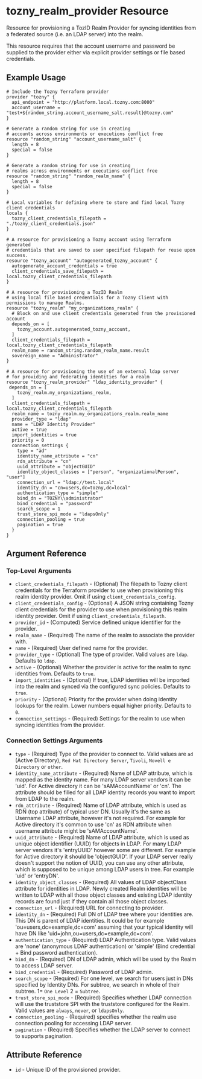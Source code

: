 # tozny_realm_provider Resource

Resource for provisioning a TozID Realm Provider for syncing identities from a federated source (i.e. an LDAP server) into the realm.

This resource requires that the account username and password be supplied to the provider either via explicit provider settings or file based credentials.

## Example Usage

```hcl
# Include the Tozny Terraform provider
provider "tozny" {
  api_endpoint = "http://platform.local.tozny.com:8000"
  account_username = "test+${random_string.account_username_salt.result}@tozny.com"
}

# Generate a random string for use in creating
# accounts across environments or executions conflict free
resource "random_string" "account_username_salt" {
  length = 8
  special = false
}

# Generate a random string for use in creating
# realms across environments or executions conflict free
resource "random_string" "random_realm_name" {
  length = 8
  special = false
}

# Local variables for defining where to store and find local Tozny client credentials
locals {
  tozny_client_credentials_filepath = "./tozny_client_credentials.json"
}

# A resource for provisioning a Tozny account using Terraform generated
# credentials that are saved to user specified filepath for reuse upon success.
resource "tozny_account" "autogenerated_tozny_account" {
  autogenerate_account_credentials = true
  client_credentials_save_filepath = local.tozny_client_credentials_filepath
}

# A resource for provisioning a TozID Realm
# using local file based credentials for a Tozny Client with permissions to manage Realms.
resource "tozny_realm" "my_organizations_realm" {
  # Block on and use client credentials generated from the provisioned account
  depends_on = [
    tozny_account.autogenerated_tozny_account,
  ]
  client_credentials_filepath = local.tozny_client_credentials_filepath
  realm_name = random_string.random_realm_name.result
  sovereign_name = "Administrator"
}

# A resource for provisioning the use of an external ldap server
# for providing and federating identities for a realm
resource "tozny_realm_provider" "ldap_identity_provider" {
 depends_on = [
    tozny_realm.my_organizations_realm,
  ]
  client_credentials_filepath = local.tozny_client_credentials_filepath
  realm_name = tozny_realm.my_organizations_realm.realm_name
  provider_type = "ldap"
  name = "LDAP Identity Provider"
  active = true
  import_identities = true
  priority = 0
  connection_settings {
    type = "ad"
    identity_name_attribute = "cn"
    rdn_attribute = "cn"
    uuid_attribute = "objectGUID"
    identity_object_classes = ["person", "organizationalPerson", "user"]
    connection_url = "ldap://test.local"
    identity_dn = "cn=users,dc=tozny,dc=local"
    authentication_type = "simple"
    bind_dn = "TOZNY\\administrator"
    bind_credential = "password"
    search_scope = 1
    trust_store_spi_mode = "ldapsOnly"
    connection_pooling = true
    pagination = true
  }
}
```

## Argument Reference

### Top-Level Arguments

* `client_credentials_filepath` - (Optional) The filepath to Tozny client credentials for the Terraform provider to use when provisioning this realm identity provider. Omit if using `client_credentials_config`.
* `client_credentials_config` - (Optional) A JSON string containing Tozny client credentials for the provider to use when provisioning this realm identity provider. Omit if using `client_credentials_filepath`.
* `provider_id` - (Computed) Service defined unique identifier for the provider.
* `realm_name` - (Required) The name of the realm to associate the provider with.
* `name` - (Required) User defined name for the provider.
* `provider_type` - (Optional) The type of provider. Valid values are `ldap`. Defaults to `ldap`.
* `active` - (Optional) Whether the provider is active for the realm to sync identities from. Defaults to `true`.
* `import_identities` - (Optional) If true, LDAP identities will be imported into the realm and synced via the configured sync policies. Defaults to `true`.
* `priority` - (Optional) Priority for the provider when doing identity lookups for the realm. Lower numbers equal higher priority. Defaults to `0`.
* `connection_settings` - (Required) Settings for the realm to use when syncing identities from the provider.

### Connection Settings Arguments

* `type` - (Required) Type of the provider to connect to. Valid values are `ad` (Active Directory), `Red Hat Directory Server`, `Tivoli`, `Novell e Directory` or `other`.
* `identity_name_attribute` - (Required) Name of LDAP attribute, which is mapped as the identity name. For many LDAP server vendors it can be 'uid'. For Active directory it can be 'sAMAccountName' or 'cn'. The attribute should be filled for all LDAP identity records you want to import from LDAP to the realm.
* `rdn_attribute` - (Required) Name of LDAP attribute, which is used as RDN (top attribute) of typical user DN. Usually it's the same as Username LDAP attribute, however it's not required. For example for Active directory it's common to use 'cn' as RDN attribute when username attribute might be 'sAMAccountName'.
* `uuid_attribute` - (Required) Name of LDAP attribute, which is used as unique object identifier (UUID) for objects in LDAP. For many LDAP server vendors it's 'entryUUID' however some are different. For example for Active directory it should be 'objectGUID'. If your LDAP server really doesn't support the notion of UUID, you can use any other attribute, which is supposed to be unique among LDAP users in tree. For example 'uid' or 'entryDN'.
* `identity_object_classes` - (Required) All values of LDAP objectClass attribute for identities in LDAP. Newly created Realm identities will be written to LDAP with all those object classes and existing LDAP identity records are found just if they contain all those object classes.
* `connection_url` - (Required) URL for connecting to provider.
* `identity_dn` - (Required) Full DN of LDAP tree where your identities are. This DN is parent of LDAP identities. It could be for example 'ou=users,dc=example,dc=com' assuming that your typical identity will have DN like 'uid=john,ou=users,dc=example,dc=com'.
* `authentication_type` - (Required) LDAP Authentication type. Valid values are 'none' (anonymous LDAP authentication) or 'simple' (Bind credential + Bind password authentication).
* `bind_dn` - (Required) DN of LDAP admin, which will be used by the Realm to access LDAP server.
* `bind_credential` - (Required) Password of LDAP admin.
* `search_scope` - (Required) For one level, we search for users just in DNs specified by Identity DNs. For subtree, we search in whole of their subtree. 1= `One Level` 2 = `Subtree`.
* `trust_store_spi_mode` - (Required) Specifies whether LDAP connection will use the truststore SPI with the truststore configured for the Realm. Valid values are `always`, `never`, or `ldapsOnly`.
* `connection_pooling` - (Required) specifies whether the realm use connection pooling for accessing LDAP server.
* `pagination` - (Required) Specifies whether the LDAP server to connect to supports pagination.

## Attribute Reference

* `id` - Unique ID of the provisioned provider.
